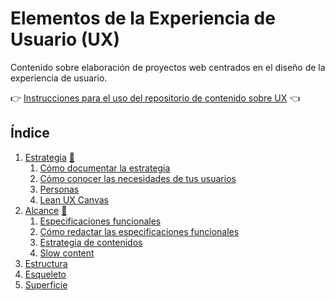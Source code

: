 # Elementos de la Experiencia de Usuario (UX)

Contenido sobre elaboración de proyectos web centrados en el diseño de la experiencia de usuario.

:point_right: [Instrucciones para el uso del repositorio de contenido sobre UX](instrucciones.md) :point_left:

## Índice

1. [Estrategia](1-estrategia)  [:page_facing_up:](1-estrategia/UX1-estrategia.pdf)
	1. [Cómo documentar la estrategia](1-estrategia/documentar.md)
	2. [Cómo conocer las necesidades de tus usuarios](1-estrategia/como-conocer-necesidades-usuarios.md)
    3. [Personas](1-estrategia/personasux.md)
    4. [Lean UX Canvas](1-estrategia/canvas.md)
2. [Alcance](2-alcance) [:page_facing_up:](2-alcance/UX2-alcance.pdf)
    1. [Especificaciones funcionales](2-alcance/especificaciones.md)
    2. [Cómo redactar las especificaciones funcionales](2-alcance/reglas.md)
    3. [Estrategia de contenidos](2-alcance/Estrategia-de-contenidos.md)
    4. [Slow content](2-alcance/slowcontent.md)
3. [Estructura](3-estructura)
4. [Esqueleto](4-esqueleto)
5. [Superficie](5-superficie)